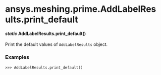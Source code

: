 # ansys.meshing.prime.AddLabelResults.print_default

<a id="ansys.meshing.prime.AddLabelResults.print_default"></a>

#### *static* AddLabelResults.print_default()

Print the default values of `AddLabelResults` object.

### Examples

```pycon
>>> AddLabelResults.print_default()
```

<!-- !! processed by numpydoc !! -->
